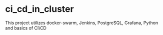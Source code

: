 # ci_cd_in_cluster
This project utilizes docker-swarm, Jenkins, PostgreSQL, Grafana, Python and basics of CI\CD
